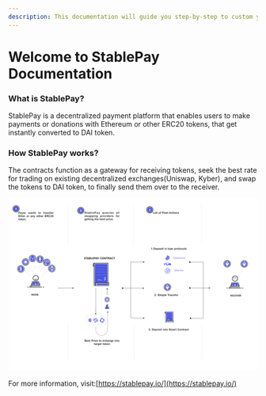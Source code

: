 ```yaml
---
description: This documentation will guide you step-by-step to custom your widget.
---
```


# Welcome to StablePay Documentation

### What is StablePay?

StablePay is a decentralized payment platform that enables users to make payments or donations with Ethereum or other ERC20 tokens, that get instantly converted to DAI token.

### How StablePay works?

The contracts function as a gateway for receiving tokens, seek the best rate for trading on existing decentralized exchanges\(Uniswap, Kyber\), and swap the tokens to DAI token, to finally send them over to the receiver.

![](.gitbook/assets/image_1.png)

For more information, visit:[https://stablepay.io/](https://stablepay.io/)



